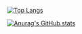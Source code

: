 [![Top Langs](https://github-readme-stats.vercel.app/api/top-langs/?username=Thirdreich&layout=compact)]()

[![Anurag's GitHub stats](https://github-readme-stats.vercel.app/api?username=Thirdreich)]()
